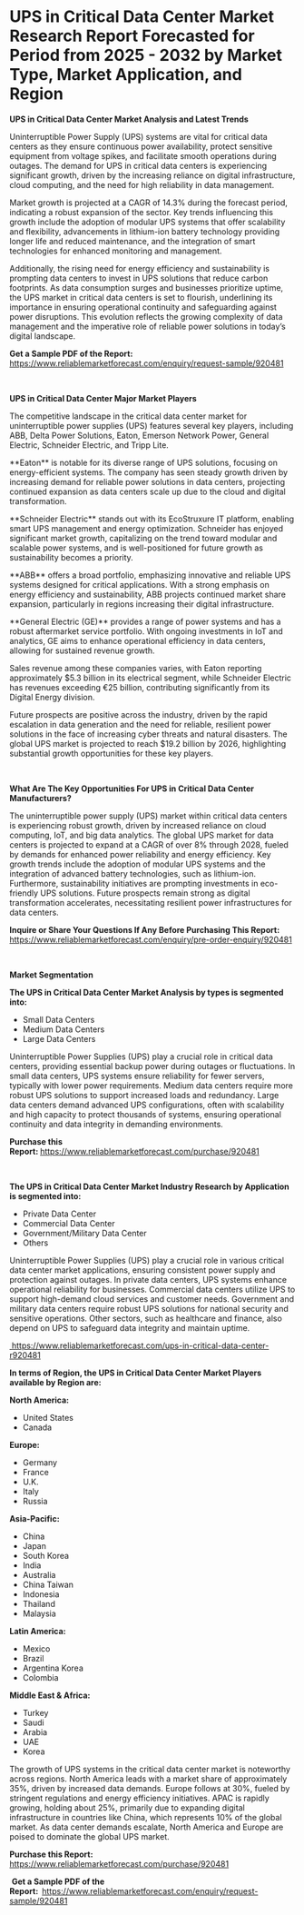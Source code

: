 <p><h1>UPS in Critical Data Center Market Research Report Forecasted for Period from 2025 -  2032 by Market Type, Market Application, and Region</h1></p><p><strong>UPS in Critical Data Center Market Analysis and Latest Trends</strong></p>
<p><p>Uninterruptible Power Supply (UPS) systems are vital for critical data centers as they ensure continuous power availability, protect sensitive equipment from voltage spikes, and facilitate smooth operations during outages. The demand for UPS in critical data centers is experiencing significant growth, driven by the increasing reliance on digital infrastructure, cloud computing, and the need for high reliability in data management.</p><p>Market growth is projected at a CAGR of 14.3% during the forecast period, indicating a robust expansion of the sector. Key trends influencing this growth include the adoption of modular UPS systems that offer scalability and flexibility, advancements in lithium-ion battery technology providing longer life and reduced maintenance, and the integration of smart technologies for enhanced monitoring and management.</p><p>Additionally, the rising need for energy efficiency and sustainability is prompting data centers to invest in UPS solutions that reduce carbon footprints. As data consumption surges and businesses prioritize uptime, the UPS market in critical data centers is set to flourish, underlining its importance in ensuring operational continuity and safeguarding against power disruptions. This evolution reflects the growing complexity of data management and the imperative role of reliable power solutions in today’s digital landscape.</p></p>
<p><strong>Get a Sample PDF of the Report:&nbsp;</strong> <a href="https://www.reliablemarketforecast.com/enquiry/request-sample/920481?utm_campaign=2472&utm_medium=2&utm_source=Github&utm_content=ia&utm_term=18042025&utm_id=ups-in-critical-data-center">https://www.reliablemarketforecast.com/enquiry/request-sample/920481</a></p>
<p>&nbsp;</p>
<p><strong>UPS in Critical Data Center Major Market Players</strong></p>
<p><p>The competitive landscape in the critical data center market for uninterruptible power supplies (UPS) features several key players, including ABB, Delta Power Solutions, Eaton, Emerson Network Power, General Electric, Schneider Electric, and Tripp Lite. </p><p>**Eaton** is notable for its diverse range of UPS solutions, focusing on energy-efficient systems. The company has seen steady growth driven by increasing demand for reliable power solutions in data centers, projecting continued expansion as data centers scale up due to the cloud and digital transformation.</p><p>**Schneider Electric** stands out with its EcoStruxure IT platform, enabling smart UPS management and energy optimization. Schneider has enjoyed significant market growth, capitalizing on the trend toward modular and scalable power systems, and is well-positioned for future growth as sustainability becomes a priority.</p><p>**ABB** offers a broad portfolio, emphasizing innovative and reliable UPS systems designed for critical applications. With a strong emphasis on energy efficiency and sustainability, ABB projects continued market share expansion, particularly in regions increasing their digital infrastructure.</p><p>**General Electric (GE)** provides a range of power systems and has a robust aftermarket service portfolio. With ongoing investments in IoT and analytics, GE aims to enhance operational efficiency in data centers, allowing for sustained revenue growth.</p><p>Sales revenue among these companies varies, with Eaton reporting approximately $5.3 billion in its electrical segment, while Schneider Electric has revenues exceeding €25 billion, contributing significantly from its Digital Energy division.</p><p>Future prospects are positive across the industry, driven by the rapid escalation in data generation and the need for reliable, resilient power solutions in the face of increasing cyber threats and natural disasters. The global UPS market is projected to reach $19.2 billion by 2026, highlighting substantial growth opportunities for these key players.</p></p>
<p>&nbsp;</p>
<p><strong>What Are The Key Opportunities For UPS in Critical Data Center Manufacturers?</strong></p>
<p><p>The uninterruptible power supply (UPS) market within critical data centers is experiencing robust growth, driven by increased reliance on cloud computing, IoT, and big data analytics. The global UPS market for data centers is projected to expand at a CAGR of over 8% through 2028, fueled by demands for enhanced power reliability and energy efficiency. Key growth trends include the adoption of modular UPS systems and the integration of advanced battery technologies, such as lithium-ion. Furthermore, sustainability initiatives are prompting investments in eco-friendly UPS solutions. Future prospects remain strong as digital transformation accelerates, necessitating resilient power infrastructures for data centers.</p></p>
<p><strong>Inquire or Share Your Questions If Any Before Purchasing This Report:</strong> <a href="https://www.reliablemarketforecast.com/enquiry/pre-order-enquiry/920481?utm_campaign=2472&utm_medium=2&utm_source=Github&utm_content=ia&utm_term=18042025&utm_id=ups-in-critical-data-center">https://www.reliablemarketforecast.com/enquiry/pre-order-enquiry/920481</a></p>
<p>&nbsp;</p>
<p><strong>Market Segmentation</strong></p>
<p><strong>The UPS in Critical Data Center Market Analysis by types is segmented into:</strong></p>
<p><ul><li>Small Data Centers</li><li>Medium Data Centers</li><li>Large Data Centers</li></ul></p>
<p><p>Uninterruptible Power Supplies (UPS) play a crucial role in critical data centers, providing essential backup power during outages or fluctuations. In small data centers, UPS systems ensure reliability for fewer servers, typically with lower power requirements. Medium data centers require more robust UPS solutions to support increased loads and redundancy. Large data centers demand advanced UPS configurations, often with scalability and high capacity to protect thousands of systems, ensuring operational continuity and data integrity in demanding environments.</p></p>
<p><strong>Purchase this Report:&nbsp;</strong><a href="https://www.reliablemarketforecast.com/purchase/920481?utm_campaign=2472&utm_medium=2&utm_source=Github&utm_content=ia&utm_term=18042025&utm_id=ups-in-critical-data-center">https://www.reliablemarketforecast.com/purchase/920481</a></p>
<p>&nbsp;</p>
<p><strong>The UPS in Critical Data Center Market Industry Research by Application is segmented into:</strong></p>
<p><ul><li>Private Data Center</li><li>Commercial Data Center</li><li>Government/Military Data Center</li><li>Others</li></ul></p>
<p><p>Uninterruptible Power Supplies (UPS) play a crucial role in various critical data center market applications, ensuring consistent power supply and protection against outages. In private data centers, UPS systems enhance operational reliability for businesses. Commercial data centers utilize UPS to support high-demand cloud services and customer needs. Government and military data centers require robust UPS solutions for national security and sensitive operations. Other sectors, such as healthcare and finance, also depend on UPS to safeguard data integrity and maintain uptime.</p></p>
<p><a href="https://www.reliablemarketforecast.com/ups-in-critical-data-center-r920481?utm_campaign=2472&utm_medium=2&utm_source=Github&utm_content=ia&utm_term=18042025&utm_id=ups-in-critical-data-center">&nbsp;https://www.reliablemarketforecast.com/ups-in-critical-data-center-r920481</a></p>
<p><strong>In terms of Region, the UPS in Critical Data Center Market Players available by Region are:</strong></p>
<p>
    <p> <strong> North America: </strong>
        <ul>
            <li>United States</li>
            <li>Canada</li>
        </ul>
        </p> 
    <p> <strong> Europe: </strong>
        <ul>
            <li>Germany</li>
            <li>France</li>
            <li>U.K.</li>
            <li>Italy</li>
            <li>Russia</li>
        </ul>
        </p> 
    <p> <strong> Asia-Pacific: </strong>
        <ul>
            <li>China</li>
            <li>Japan</li>
            <li>South Korea</li>
            <li>India</li>
            <li>Australia</li>
            <li>China Taiwan</li>
            <li>Indonesia</li>
            <li>Thailand</li>
            <li>Malaysia</li>
        </ul>
        </p> 
    <p> <strong> Latin America: </strong>
        <ul>
            <li>Mexico</li>
            <li>Brazil</li>
            <li>Argentina Korea</li>
            <li>Colombia</li>
        </ul>
        </p> 
    <p> <strong> Middle East & Africa: </strong>
        <ul>
            <li>Turkey</li>
            <li>Saudi</li>
            <li>Arabia</li>
            <li>UAE</li>
            <li>Korea</li>
        </ul>
    </p>
    </p>
<p><p>The growth of UPS systems in the critical data center market is noteworthy across regions. North America leads with a market share of approximately 35%, driven by increased data demands. Europe follows at 30%, fueled by stringent regulations and energy efficiency initiatives. APAC is rapidly growing, holding about 25%, primarily due to expanding digital infrastructure in countries like China, which represents 10% of the global market. As data center demands escalate, North America and Europe are poised to dominate the global UPS market.</p></p>
<p><strong>Purchase this Report: </strong><a href="https://www.reliablemarketforecast.com/purchase/920481?utm_campaign=2472&utm_medium=2&utm_source=Github&utm_content=ia&utm_term=18042025&utm_id=ups-in-critical-data-center">https://www.reliablemarketforecast.com/purchase/920481</a></p>
<p>&nbsp;<strong>Get a Sample PDF of the Report:&nbsp;&nbsp;</strong><a href="https://www.reliablemarketforecast.com/enquiry/request-sample/920481?utm_campaign=2472&utm_medium=2&utm_source=Github&utm_content=ia&utm_term=18042025&utm_id=ups-in-critical-data-center">https://www.reliablemarketforecast.com/enquiry/request-sample/920481</a></p>
<p><strong></strong></p>
<p><p></p><p></p><p></p></p>